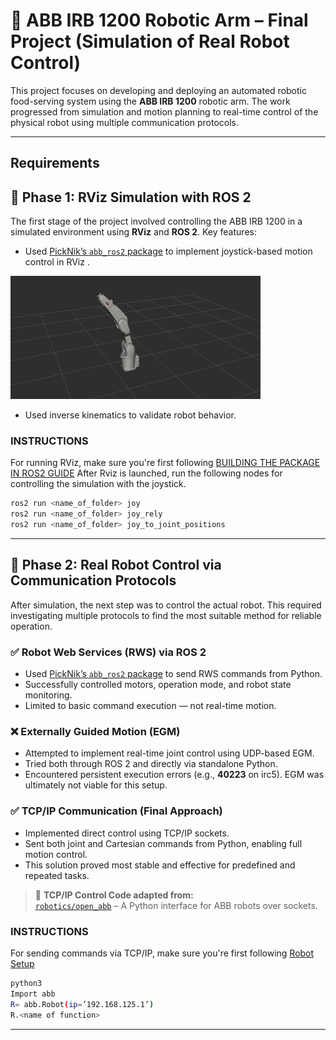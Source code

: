# 🤖 ABB IRB 1200 Robotic Arm – Final Project (Simulation of Real Robot Control)

This project focuses on developing and deploying an automated robotic food-serving system using the **ABB IRB 1200** robotic arm. The work progressed from simulation and motion planning to real-time control of the physical robot using multiple communication protocols.

---
## Requirements

## 🔧 Phase 1: RViz Simulation with ROS 2

The first stage of the project involved controlling the ABB IRB 1200 in a simulated environment using **RViz** and **ROS 2**. Key features:
- Used [PickNik’s `abb_ros2` package](https://github.com/PickNikRobotics/abb_ros2) to implement joystick-based motion control in RViz .
<img src="joystick-ezgif.com-crop.gif" alt="Joystick Demo" width="400"/>

- Used inverse kinematics to validate robot behavior.
### INSTRUCTIONS

For running RViz, make sure you're first following [BUILDING THE PACKAGE IN ROS2 GUIDE](https://github.com/ofirdva/abb_ros2/blob/rolling/docs/README.md)
After Rviz is launched, run the following nodes for controlling the simulation with the joystick.
```bash
ros2 run <name_of_folder> joy
ros2 run <name_of_folder> joy_rely
ros2 run <name_of_folder> joy_to_joint_positions
```


---

## 🧩 Phase 2: Real Robot Control via Communication Protocols

After simulation, the next step was to control the actual robot. This required investigating multiple protocols to find the most suitable method for reliable operation.

### ✅ Robot Web Services (RWS) via ROS 2
- Used [PickNik’s `abb_ros2` package](https://github.com/PickNikRobotics/abb_ros2) to send RWS commands from Python.
- Successfully controlled motors, operation mode, and robot state monitoring.
- Limited to basic command execution — not real-time motion.

### ❌ Externally Guided Motion (EGM)
- Attempted to implement real-time joint control using UDP-based EGM.
- Tried both through ROS 2 and directly via standalone Python.
- Encountered persistent execution errors (e.g., **40223** on irc5). EGM was ultimately not viable for this setup.

### ✅ TCP/IP Communication (Final Approach)
- Implemented direct control using TCP/IP sockets.
- Sent both joint and Cartesian commands from Python, enabling full motion control.
- This solution proved most stable and effective for predefined and repeated tasks.

> 🔗 **TCP/IP Control Code adapted from:**  
> [`robotics/open_abb`]([https://github.com/milistu/open_abb]) – A Python interface for ABB robots over sockets.
### INSTRUCTIONS

For sending commands via TCP/IP, make sure you're first following [Robot Setup](https://github.com/ofirdva/automated-food-serving-project/blob/main/open_abb_sim/README.md)
```bash
python3
Import abb
R= abb.Robot(ip=’192.168.125.1’)
R.<name of function>
```

---


